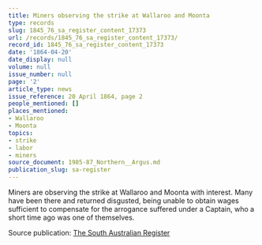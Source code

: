 ```yaml
---
title: Miners observing the strike at Wallaroo and Moonta
type: records
slug: 1845_76_sa_register_content_17373
url: /records/1845_76_sa_register_content_17373/
record_id: 1845_76_sa_register_content_17373
date: '1864-04-20'
date_display: null
volume: null
issue_number: null
page: '2'
article_type: news
issue_reference: 20 April 1864, page 2
people_mentioned: []
places_mentioned:
- Wallaroo
- Moonta
topics:
- strike
- labor
- miners
source_document: 1985-87_Northern__Argus.md
publication_slug: sa-register
---
```


Miners are observing the strike at Wallaroo and Moonta with interest.  Many have been there and returned disgusted, being unable to obtain wages sufficient to compensate for the arrogance suffered under a Captain, who a short time ago was one of themselves.

Source publication: [The South Australian Register](/publications/sa-register/)
